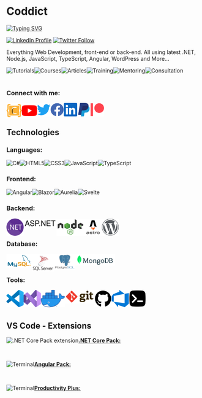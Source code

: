 # Coddict

<!-- ## Full-Stack Web Developer -->
[![Typing SVG](https://readme-typing-svg.herokuapp.com?duration=2000&color=FCB33A&lines=Tutorials;Tips+&+Tricks;Training;Coaching;Consultation)][coddict]

[![LinkedIn Profile](https://img.shields.io/badge/Coddict-Page-0077b5?style=for-the-badge&logo=linkedin)][linkedin]
[![Twitter Follow](https://img.shields.io/twitter/follow/coddictco?color=1DA1F2&logo=twitter&style=for-the-badge)][twitter]

Everything Web Development, front-end or back-end. All using latest .NET, Node.js, JavaScript, TypeScript, Angular, WordPress and More...


[<img align="left" alt="Tutorials" title="Tutorials" height="30px" src="https://img.shields.io/badge/Tutorials-FCB339.svg?style=for-the-badge" />][youtube]
[<img align="left" alt="Courses" title="Courses" height="30px" src="https://img.shields.io/badge/Courses-FCB339.svg?style=for-the-badge" />][youtube]
[<img align="left" alt="Articles" title="Articles" height="30px" src="https://img.shields.io/badge/Articles-FCB339.svg?style=for-the-badge" />][coddict]
[<img align="left" alt="Training" title="Training" height="30px" src="https://img.shields.io/badge/Training-FCB339.svg?style=for-the-badge" />][coddict]
[<img align="left" alt="Mentoring" title="Mentoring" height="30px" src="https://img.shields.io/badge/Mentoring-FCB339.svg?style=for-the-badge" />][coddict]
[<img align="left" alt="Consultation" title="Consultation" height="30px" src="https://img.shields.io/badge/Consultation-FCB339.svg?style=for-the-badge" />][coddict]

<br />
<br />

### Connect with me:

[<img align="left" alt="Coddict" width="40px" src="/icons/coddict.svg" />][coddict]
[<img align="left" alt="Coddict | youtube" width="40px" src="/icons/youtube.svg" />][youtube]
[<img align="left" alt="coddictco | Twitter" width="35px" src="/icons/twitter.svg" />][twitter]
[<img align="left" alt="coddictco | Facebook" width="35px" src="/icons/facebook.svg" />][facebook]
[<img align="left" alt="coddictco | LinkedIn" width="35px" src="/icons/linkedin.svg" />][linkedin]
[<img align="left" alt="Coddict | PayPal" width="35px" src="/icons/paypal.svg" />][paypal]
[<img align="left" alt="Coddict | Patreon" width="35px" src="/icons/patreon.svg" />][patreon]

<br />
<br />

## Technologies
### Languages:

[<img align="left" alt="C#" title="C#" height="20px" src="https://img.shields.io/badge/C%23-239120.svg?style=flat-square&logo=c%20sharp&logoColor=white" />][youtube]
[<img align="left" alt="HTML5" title="HTML5" height="20px" src="https://img.shields.io/badge/HTML5%20-E34F26.svg?&style=flat-square&logo=HTML5&logoColor=white" />][youtube]
[<img align="left" alt="CSS3" title="CSS3" height="20px" src="https://img.shields.io/badge/CSS3%20-1572B6.svg?&style=flat-square&logo=css3&logoColor=white" />][youtube]
[<img align="left" alt="JavaScript" title="JavaScript" height="20px" src="https://img.shields.io/badge/JavaScript%20-323330.svg?&style=flat-square&logo=javascript&logoColor=white" />][youtube]
[<img align="left" alt="TypeScript" title="TypeScript" height="20px" src="https://img.shields.io/badge/TypeScript%20-007ACC.svg?&style=flat-square&logo=typescript&logoColor=white" />][youtube]

<br />

### Frontend:
[<img align="left" alt="Angular" title="Angular" height="20px" src="https://img.shields.io/badge/Angular%20-DD0031.svg?&style=flat-square&logo=angular&logoColor=white" />][youtube]
[<img align="left" alt="Blazor" title="Blazor" height="20px" src="https://img.shields.io/badge/Blazor%20-5C2D91.svg?&style=flat-square&logo=blazor&logoColor=white" />][youtube]
[<img align="left" alt="Aurelia" title="Aurelia" height="20px" src="https://img.shields.io/badge/Aurelia-ED2B88.svg?&style=flat-square&logo=aurelia&logoColor=white" />][youtube]
[<img align="left" alt="Svelte" title="Svelte" height="20px" src="https://img.shields.io/badge/Svelte%20-ff3e00.svg?&style=flat-square&logo=svelte&logoColor=white" />][youtube]

<br />

### Backend:
[<img align="left" alt=".NET" title=".NET" height="45px" src="/icons/dotnet.svg" />][youtube]
[<img align="left" alt="ASP.NET" title="ASP.NET" height="25px" src="/icons/aspnet.svg" />][youtube]
[<img align="left" alt="Node.js" title="Node.js" height="45px" src="/icons/nodejs.svg" />][youtube]
[<img align="left" alt="Astro" title="Astro" height="45px" src="/icons/astro.svg" />][youtube]
[<img align="left" alt="WordPress" title="WordPress" height="45px" src="/icons/wordpress.svg" />][youtube]

<br />
<br />

### Database:
[<img align="left" alt="MySQL" title="MySQL" height="35px" src="/icons/mysql.svg" />][youtube]
[<img align="left" alt="Microsoft SQL Server" title="Microsoft SQL Server" height="45px" src="/icons/sqlserver.svg" />][youtube]
[<img align="left" alt="PostgreSQL" title="PostgreSQL" height="40px" src="/icons/postgresql.svg" />][youtube]
[<img align="left" alt="MongoDB" title="MongoDB" height="30px" src="/icons/mongodb.svg" />][youtube]

<br />
<br />

### Tools:
[<img align="left" alt="Visual Studio Code" title="Visual Studio Code" height="45px" src="/icons/vscode.svg" />][youtube]
[<img align="left" alt="Visual Studio" title="Visual Studio" height="45px" src="/icons/visualstudio.svg" />][youtube]
[<img align="left" alt="Docker" title="Docker" height="45px" src="/icons/docker.png" />][youtube]
[<img align="left" alt="Git" title="Git" height="35px" src="/icons/git.svg" />][youtube]
[<img align="left" alt="GitHub" title="GitHub" height="45px" src="/icons/github.svg" />][youtube]
[<img align="left" alt="Azure DevOps" title="Azure DevOps" height="45px" src="/icons/azure-devops.svg" />][youtube]
[<img align="left" alt="Terminal" title="Terminal" height="45px" src="/icons/terminal.svg" />][youtube]

<br />
<br />
<br />

## VS Code - Extensions
[**.NET Core Pack:**<img align="left" alt=".NET Core Pack extension" title="Terminal" height="45px" src="https://coddictco.gallerycdn.vsassets.io/extensions/coddictco/net-vscode-pack/1.1.0/1659773259356/Microsoft.VisualStudio.Services.Icons.Default" />](https://marketplace.visualstudio.com/items?itemName=coddictco.net-vscode-pack)

<br />

[**Angular Pack:**<img align="left" alt="Terminal" title="Angular Pack extension" height="45px" src="https://coddictco.gallerycdn.vsassets.io/extensions/coddictco/angular-vscode-pack/1.0.0/1662222843937/Microsoft.VisualStudio.Services.Icons.Default" />](https://marketplace.visualstudio.com/items?itemName=coddictco.angular-vscode-pack)

<br />

[**Productivity Plus:**<img align="left" alt="Terminal" title="Productivity Plus extension" height="45px" src="https://coddictco.gallerycdn.vsassets.io/extensions/coddictco/productivity-plus/1.3.0/1681592425430/Microsoft.VisualStudio.Services.Icons.Default" />](https://marketplace.visualstudio.com/items?itemName=coddictco.productivity-plus)


[coddict]: https://coddict.co
[youtube]: https://www.youtube.com/@coddict?sub_confirmation=1
[linkedin]: https://www.linkedin.com/company/coddictco/
[twitter]: https://twitter.com/intent/follow?screen_name=coddictco
[facebook]: https://www.facebook.com/coddictco
[paypal]: https://paypal.me/coddict
[patreon]: https://www.patreon.com/coddict

